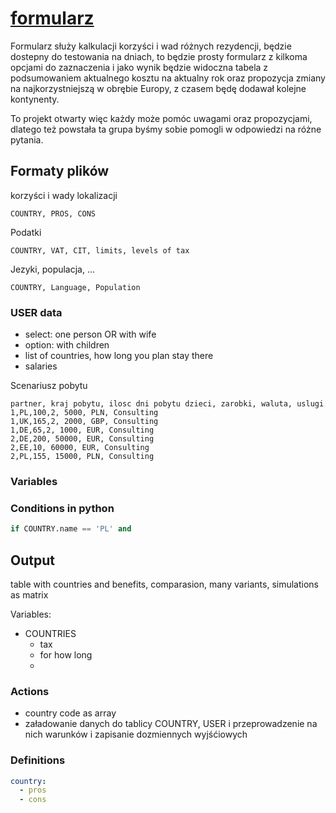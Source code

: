 # [formularz](https://nierezydent.github.io/formularz/)


Formularz służy kalkulacji korzyści i wad różnych rezydencji, będzie dostepny do testowania na dniach, to będzie prosty formularz z kilkoma opcjami do zaznaczenia i jako wynik będzie widoczna tabela z podsumowaniem aktualnego kosztu na aktualny rok oraz propozycja zmiany na najkorzystniejszą w obrębie Europy, z czasem będę dodawał kolejne kontynenty.


To projekt otwarty więc każdy może pomóc uwagami oraz propozycjami, dlatego też powstała ta grupa byśmy sobie pomogli w odpowiedzi na różne pytania.


## Formaty plików



korzyści i wady lokalizacji
```csv
COUNTRY, PROS, CONS

```


Podatki
```csv
COUNTRY, VAT, CIT, limits, levels of tax

```


Jezyki, populacja, ...
```csv
COUNTRY, Language, Population

```


### USER data


+ select: one person OR with wife
+ option: with children
+ list of countries, how long you plan stay there
+ salaries


Scenariusz pobytu
```csv
partner, kraj pobytu, ilosc dni pobytu dzieci, zarobki, waluta, uslugi
1,PL,100,2, 5000, PLN, Consulting
1,UK,165,2, 2000, GBP, Consulting
1,DE,65,2, 1000, EUR, Consulting
2,DE,200, 50000, EUR, Consulting
2,EE,10, 60000, EUR, Consulting
2,PL,155, 15000, PLN, Consulting

```


### Variables



### Conditions in python


```python
if COUNTRY.name == 'PL' and 

```



## Output

table with countries and benefits, comparasion, many variants, simulations as matrix


Variables:
+ COUNTRIES
  + tax
  + for how long
  + 


### Actions

+ country code as array
+ załadowanie danych do tablicy COUNTRY, USER i przeprowadzenie na nich warunków i zapisanie dozmiennych wyjśćiowych




### Definitions

```yml
country:
  - pros
  - cons

```
